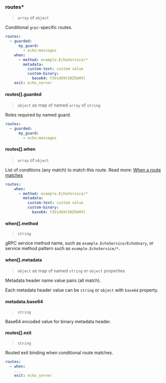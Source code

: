 
### routes\*

> `array` of `object`

Conditional `grpc`-specific routes.

```yaml
routes:
  - guarded:
      my_guard:
        - echo:messages
    when:
      - method: example.EchoService/*
        metadata:
          custom-text: custom value
          custom-binary:
            base64: Y3VzdG9tIHZhbHVl
    exit: echo_server
```

#### routes[].guarded

> `object` as map of named `array` of `string`

Roles required by named guard.

```yaml
routes:
  - guarded:
      my_guard:
        - echo:messages
```

#### routes[].when

> `array` of `object`

List of conditions (any match) to match this route.
Read more: [When a route matches](../../../../../concepts/bindings.md#when-a-route-matches)

```yaml
routes:
    when:
      - method: example.EchoService/*
        metadata:
          custom-text: custom value
          custom-binary:
            base64: Y3VzdG9tIHZhbHVl
```

#### when[].method

> `string`

gRPC service method name, such as `example.EchoService/EchoUnary`, or service method pattern such as `example.EchoService/*`.

#### when[].metadata

> `object` as map of named `string` or `object` properties

Metadata header name value pairs (all match).

Each metadata header value can be `string` or `object` with `base64` property.

#### metadata.base64

> `string`

Base64 encoded value for binary metadata header.

#### routes[].exit

> `string`

Routed exit binding when conditional route matches.

```yaml
routes:
  - when:
    ...
    exit: echo_server
```
